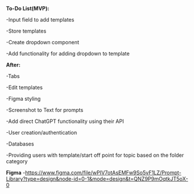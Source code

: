 **To-Do List(MVP):**

-Input field to add templates

-Store templates

-Create dropdown component

-Add functionality for adding dropdown to template

**After:**

-Tabs

-Edit templates

-Figma styling

-Screenshot to Text for prompts

-Add direct ChatGPT functionality using their API

-User creation/authentication

-Databases

-Providing users with template/start off point for topic based on the folder category

**Figma** -https://www.figma.com/file/wPIV7otAsEMFw9So5vF1LZ/Prompt-Library?type=design&node-id=0-1&mode=design&t=QNZ9P9mOqtkJT5oX-0
